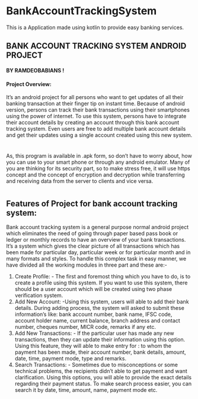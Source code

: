 # BankAccountTrackingSystem
This is a Application made using kotlin to provide easy banking services.
## BANK ACCOUNT TRACKING SYSTEM ANDROID PROJECT
#### BY RAMDEOBABIANS !
#### Project Overview:
It’s an android project for all persons who want to get updates of all their banking transaction at their finger tip on instant time. Because of android version, persons can track their bank transactions using their smartphones using the power of internet. To use this system, persons have to integrate their account details by creating an account through this bank account tracking system. Even users are free to add multiple bank account details and get their updates using a single account created using this new system.
#
As, this program is available in .apk form, so don’t have to worry about, how you can use to your smart phone or through any android emulator. Many of you are thinking for its security part, so to make stress free, it will use https concept and the concept of encryption and decryption while transferring and receiving data from the server to clients and vice versa.
#
## Features of Project for bank account tracking system:
Bank account tracking system is a general purpose normal android project which eliminates the need of going through paper based pass book or ledger or monthly records to have an overview of your bank transactions. It’s a system which gives the clear picture of all transactions which has been made for particular day, particular week or for particular month and in many formats and styles. To handle this complex task in easy manner, we have divided all the working modules in three part and these are:-
1.	Create Profile: - The first and foremost thing which you have to do, is to create a profile using this system. If you want to use this system, there should be a user account which will be created using two phase verification system.
2.	Add New Account: -Using this system, users will able to add their bank details. During adding process, the system will asked to submit these information’s like: bank account number, bank name, IFSC code, account holder name, current balance, branch address and contact number, cheques number, MICR code, remarks if any etc.
3.	Add New Transactions: - If the particular user has made any new transactions, then they can update their information using this option. Using this feature, they will able to make entry for : to whom the payment has been made, their account number, bank details, amount, date, time, payment mode, type and remarks.
4.	Search Transactions: - Sometimes due to misconceptions or some technical problems, the recipients didn’t able to get payment and want clarification. Using this options, you will able to provide the exact details regarding their payment status. To make search process easier, you can search it by date, time, amount, name, payment mode etc.

